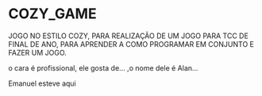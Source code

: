 # COZY_GAME
JOGO NO ESTILO COZY, PARA REALIZAÇÃO DE UM JOGO PARA TCC DE FINAL DE ANO, PARA APRENDER A COMO PROGRAMAR EM CONJUNTO E FAZER UM JOGO.


o cara é profissional, ele gosta de... ,o nome dele é Alan...

Emanuel esteve aqui


